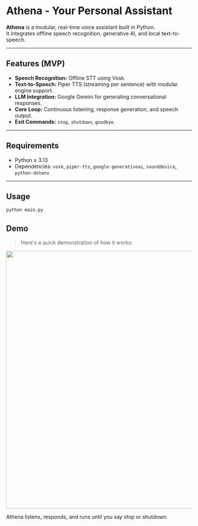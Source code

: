 # Athena - Your Personal Assistant

**Athena** is a modular, real-time voice assistant built in Python.  
It integrates offline speech recognition, generative AI, and local text-to-speech.

---

## Features (MVP)
- **Speech Recognition:** Offline STT using Vosk.
- **Text-to-Speech:** Piper TTS (streaming per sentence) with modular engine support.
- **LLM Integration:** Google Gemini for generating conversational responses.
- **Core Loop:** Continuous listening, response generation, and speech output. 
- **Exit Commands:** `stop`, `shutdown`, `goodbye`.

---

## Requirements
- Python ≥ 3.13  
- Dependencies: `vosk`, `piper-tts`, `google-generativeai`, `sounddevice`, `python-dotenv`

---

## Usage
```bash
python main.py
```

## Demo

> Here's a quick demonstration of how it works:

<p align="center">
  <img src="assets/demo.gif" width="700"/>
</p>
Athena listens, responds, and runs until you say stop or shutdown.
